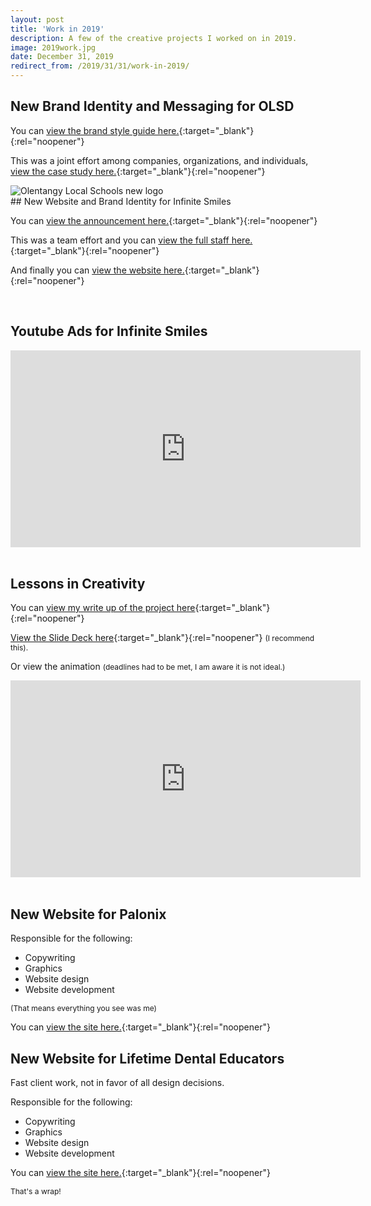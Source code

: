 ```yaml
---
layout: post
title: 'Work in 2019'
description: A few of the creative projects I worked on in 2019.
image: 2019work.jpg
date: December 31, 2019
redirect_from: /2019/31/31/work-in-2019/
---
```


## New Brand Identity and Messaging for OLSD
You can [view the brand style guide here.](https://www.olentangy.k12.oh.us/cms/lib/OH01914664/Centricity/Domain/55/OLSD_BrandGuide-v01d-web.pdf){:target="_blank"}{:rel="noopener"}

This was a joint effort among companies, organizations, and individuals, [view the case study here.](https://cultmarketing.com/portfolio-item/olentangy-schools/){:target="_blank"}{:rel="noopener"}


<img class="picture-image" src="https://www.olentangy.k12.oh.us/cms/lib/OH01914664/Centricity/template/8/images/OLSD_logo_long.png" alt="Olentangy Local Schools new logo">

<br>
## New Website and Brand Identity for Infinite Smiles

You can [view the announcement here.](https://www.infinitesmiles.com/blog/the-new-infinite-smiles/){:target="_blank"}{:rel="noopener"}

This was a team effort and you can [view the full staff here.](https://www.infinitesmiles.com/meet-our-team/){:target="_blank"}{:rel="noopener"}

And finally you can [view the website here.](https://www.infinitesmiles.com/){:target="_blank"}{:rel="noopener"}

<br>

## Youtube Ads for Infinite Smiles

<div class="videoWrapper">
<iframe width="560" height="315" src="https://www.youtube.com/embed/mnBcXX_80fM" frameborder="0" allow="accelerometer; autoplay; encrypted-media; gyroscope; picture-in-picture" allowfullscreen></iframe>
</div>
<br>

## Lessons in Creativity
You can [view my write up of the project here](/2019/09/26/Lessons-in-creativity/){:target="_blank"}{:rel="noopener"}

[View the Slide Deck here](https://drive.google.com/open?id=1C7fzPOjihnuJ1K73W1m9OZDnlbcJTDi3){:target="_blank"}{:rel="noopener"} <span style="font-size: 12px;">(I recommend this).</span>

Or view the animation <span style="font-size: 12px;">(deadlines had to be met, I am aware it is not ideal.)</span>

<div class="videoWrapper">
<iframe width="560" height="315" src="https://www.youtube.com/embed/5C4NV5wVapc" frameborder="0" allow="accelerometer; autoplay; encrypted-media; gyroscope; picture-in-picture" allowfullscreen></iframe>
</div>
<br>

## New Website for Palonix

Responsible for the following:
- Copywriting
- Graphics
- Website design
- Website development

<span style="font-size: 12px;">(That means everything you see was me)</span>

You can [view the site here.](https://palonix.com/){:target="_blank"}{:rel="noopener"}

## New Website for Lifetime Dental Educators
Fast client work, not in favor of all design decisions.

Responsible for the following:
- Copywriting
- Graphics
- Website design
- Website development

You can [view the site here.](https://lifetimedentaleducators.com/){:target="_blank"}{:rel="noopener"}


<span class="full-underline" style="font-size: 12px;">That's a wrap!</span>

